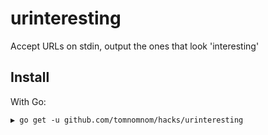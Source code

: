 # urinteresting

Accept URLs on stdin, output the ones that look 'interesting'

## Install

With Go:

```
▶ go get -u github.com/tomnomnom/hacks/urinteresting
```

